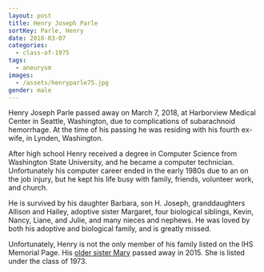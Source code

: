 ```yaml
---
layout: post
title: Henry Joseph Parle
sortKey: Parle, Henry
date: 2018-03-07
categories:
  - class-of-1975
tags:
  - aneurysm
images:
  - /assets/henryparle75.jpg
gender: male
---
```

Henry Joseph Parle passed away on March 7, 2018, at Harborview Medical Center in Seattle, Washington, due to complications of subarachnoid hemorrhage. At the time of his passing he was residing with his fourth ex-wife, in Lynden, Washington.

After high school Henry received a degree in Computer Science from Washington State University, and he became a computer technician. Unfortunately his computer career ended in the early 1980s due to an on the job injury, but he kept his life busy with family, friends, volunteer work, and church.

He is survived by his daughter Barbara, son H. Joseph, granddaughters Allison and Hailey, adoptive sister Margaret, four biological siblings, Kevin, Nancy, Liane, and Julie, and many nieces and nephews. He was loved by both his adoptive and biological family, and is greatly missed.

U﻿nfortunately, Henry is not the only member of his family listed on the IHS Memorial Page. His [older sister Mary](https://ihsmemorial.org/class-of-1973/mary-jean-parle/) passed away in 2015. She is listed under the class of 1973.